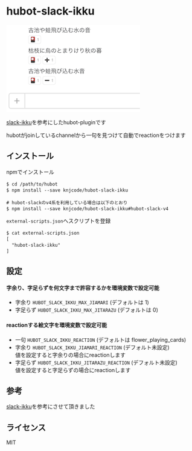 # hubot-slack-ikku

![hubot-slack-ikku](images/ikku.png)

[slack-ikku](https://github.com/hakatashi/slack-ikku)を参考にしたhubot-pluginです

hubotがjoinしているchannelから一句を見つけて自動でreactionをつけます

## インストール

npmでインストール

```
$ cd /path/to/hubot
$ npm install --save knjcode/hubot-slack-ikku

# hubot-slackのv4系を利用している場合は以下のとおり
$ npm install --save knjcode/hubot-slack-ikku#hubot-slack-v4
```

`external-scripts.json`へスクリプトを登録

```
$ cat external-scripts.json
[
  "hubot-slack-ikku"
]
```

## 設定

#### 字余り、字足らずを何文字まで許容するかを環境変数で設定可能

- 字余り `HUBOT_SLACK_IKKU_MAX_JIAMARI` (デフォルトは 1)
- 字足らず `HUBOT_SLACK_IKKU_MAX_JITARAZU` (デフォルトは 0)

#### reactionする絵文字を環境変数で設定可能

- 一句 `HUBOT_SLACK_IKKU_REACTION` (デフォルトは flower_playing_cards)
- 字余り `HUBOT_SLACK_IKKU_JIAMARI_REACTION` (デフォルト未設定)  
  値を設定すると字余りの場合にreactionします
- 字足らず `HUBOT_SLACK_IKKU_JITARAZU_REACTION` (デフォルト未設定)  
  値を設定すると字足らずの場合にreactionします

## 参考

[slack-ikku](https://github.com/hakatashi/slack-ikku)を参考にさせて頂きました

## ライセンス

MIT
